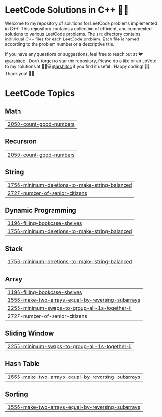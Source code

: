 # LeetCode Solutions in C++ 👨‍💻

Welcome to my repository of solutions for LeetCode problems implemented in C++! This repository contains a collection of efficient, and commented solutions to various LeetCode problems.
The `src` directory contains individual C++ files for each LeetCode problem. Each file is named according to the problem number or a descriptive title.

If you have any questions or suggestions, feel free to reach out at 🐦[@arshitcc](https://twitter.com/arshitcc) . Don't forget to star the repository, Please do a like or an upVote to my solutions at 👨‍🎓💻[@arshitcc](https://leetcode.com/arshitcc) if you find it useful . 
Happy coding! 👨‍💻
Thank you! 🚀🔥

<!---LeetCode Topics Start-->
# LeetCode Topics
## Math
|  |
| ------- |
| [2050-count-good-numbers](https://github.com/arshitcc/LeetCode/tree/master/2050-count-good-numbers) |
## Recursion
|  |
| ------- |
| [2050-count-good-numbers](https://github.com/arshitcc/LeetCode/tree/master/2050-count-good-numbers) |
## String
|  |
| ------- |
| [1756-minimum-deletions-to-make-string-balanced](https://github.com/arshitcc/LeetCode/tree/master/1756-minimum-deletions-to-make-string-balanced) |
| [2727-number-of-senior-citizens](https://github.com/arshitcc/LeetCode/tree/master/2727-number-of-senior-citizens) |
## Dynamic Programming
|  |
| ------- |
| [1196-filling-bookcase-shelves](https://github.com/arshitcc/LeetCode/tree/master/1196-filling-bookcase-shelves) |
| [1756-minimum-deletions-to-make-string-balanced](https://github.com/arshitcc/LeetCode/tree/master/1756-minimum-deletions-to-make-string-balanced) |
## Stack
|  |
| ------- |
| [1756-minimum-deletions-to-make-string-balanced](https://github.com/arshitcc/LeetCode/tree/master/1756-minimum-deletions-to-make-string-balanced) |
## Array
|  |
| ------- |
| [1196-filling-bookcase-shelves](https://github.com/arshitcc/LeetCode/tree/master/1196-filling-bookcase-shelves) |
| [1556-make-two-arrays-equal-by-reversing-subarrays](https://github.com/arshitcc/LeetCode/tree/master/1556-make-two-arrays-equal-by-reversing-subarrays) |
| [2255-minimum-swaps-to-group-all-1s-together-ii](https://github.com/arshitcc/LeetCode/tree/master/2255-minimum-swaps-to-group-all-1s-together-ii) |
| [2727-number-of-senior-citizens](https://github.com/arshitcc/LeetCode/tree/master/2727-number-of-senior-citizens) |
## Sliding Window
|  |
| ------- |
| [2255-minimum-swaps-to-group-all-1s-together-ii](https://github.com/arshitcc/LeetCode/tree/master/2255-minimum-swaps-to-group-all-1s-together-ii) |
## Hash Table
|  |
| ------- |
| [1556-make-two-arrays-equal-by-reversing-subarrays](https://github.com/arshitcc/LeetCode/tree/master/1556-make-two-arrays-equal-by-reversing-subarrays) |
## Sorting
|  |
| ------- |
| [1556-make-two-arrays-equal-by-reversing-subarrays](https://github.com/arshitcc/LeetCode/tree/master/1556-make-two-arrays-equal-by-reversing-subarrays) |
<!---LeetCode Topics End-->